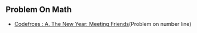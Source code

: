 ## Problem On Math

- [Codefrces : A. The New Year: Meeting Friends](https://codeforces.com/contest/723/problem/A)(Problem on number line)
